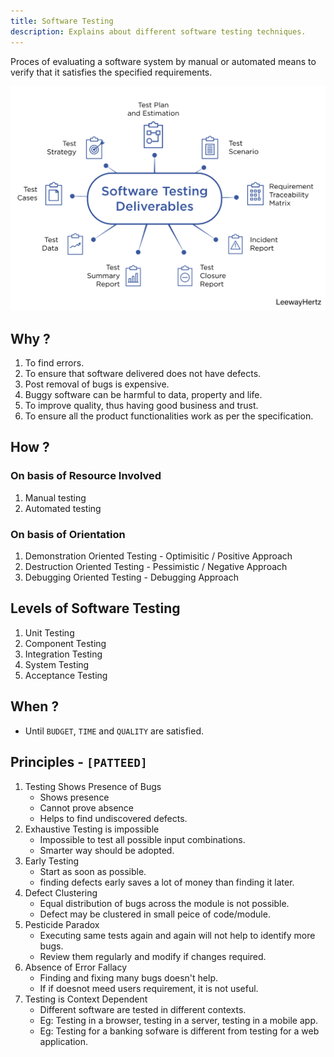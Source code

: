 ```yaml
---
title: Software Testing
description: Explains about different software testing techniques.
---
```


Proces of evaluating a software system by manual or automated means to verify that it satisfies the specified requirements.

![Software Testing](../assets/images/testing-deliverables.svg)

## Why ?
1. To find errors.
2. To ensure that software delivered does not have defects.
3. Post removal of bugs is expensive.
4. Buggy software can be harmful to data, property and life.
5. To improve quality, thus having good business and trust.
6. To ensure all the product functionalities work as per the specification.

## How ?

### On basis of Resource Involved
1. Manual testing
2. Automated testing

### On basis of Orientation
1. Demonstration Oriented Testing - Optimisitic / Positive Approach
2. Destruction Oriented Testing - Pessimistic / Negative Approach
3. Debugging Oriented Testing - Debugging Approach

## Levels of Software Testing
1. Unit Testing
2. Component Testing
3. Integration Testing
4. System Testing
5. Acceptance Testing

## When ?
- Until `BUDGET`, `TIME` and `QUALITY` are satisfied.


## Principles - `[PATTEED]`
1. Testing Shows Presence of Bugs
    - Shows presence
    - Cannot prove absence
    - Helps to find undiscovered defects.
2. Exhaustive Testing is impossible
    - Impossible to test all possible input combinations.
    - Smarter way should be adopted.
3. Early Testing
    - Start as soon as possible.
    - finding defects early saves a lot of money than finding it later.
4. Defect Clustering
    - Equal distribution of bugs across the module is not possible.
    - Defect may be clustered in small peice of code/module.
5. Pesticide Paradox
    - Executing same tests again and again will not help to identify more bugs.
    - Review them regularly and modify if changes required.
6. Absence of Error Fallacy
    - Finding and fixing many bugs doesn't help.
    - If if doesnot meed users requirement, it is not useful.
7. Testing is Context Dependent
    - Different software are tested in different contexts.
    - Eg: Testing in a browser, testing in a server, testing in a mobile app.
    - Eg: Testing for a banking sofware is different from testing for a web application.
